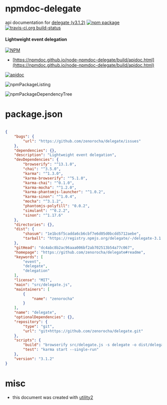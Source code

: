 # npmdoc-delegate

api documentation for  [delegate (v3.1.2)](https://github.com/zenorocha/delegate#readme)  [![npm package](https://img.shields.io/npm/v/npmdoc-delegate.svg?style=flat-square)](https://www.npmjs.org/package/npmdoc-delegate) [![travis-ci.org build-status](https://api.travis-ci.org/npmdoc/node-npmdoc-delegate.svg)](https://travis-ci.org/npmdoc/node-npmdoc-delegate)
#### Lightweight event delegation

[![NPM](https://nodei.co/npm/delegate.png?downloads=true&downloadRank=true&stars=true)](https://www.npmjs.com/package/delegate)

- [https://npmdoc.github.io/node-npmdoc-delegate/build/apidoc.html](https://npmdoc.github.io/node-npmdoc-delegate/build/apidoc.html)

[![apidoc](https://npmdoc.github.io/node-npmdoc-delegate/build/screenCapture.buildCi.browser.%252Ftmp%252Fbuild%252Fapidoc.html.png)](https://npmdoc.github.io/node-npmdoc-delegate/build/apidoc.html)

![npmPackageListing](https://npmdoc.github.io/node-npmdoc-delegate/build/screenCapture.npmPackageListing.svg)

![npmPackageDependencyTree](https://npmdoc.github.io/node-npmdoc-delegate/build/screenCapture.npmPackageDependencyTree.svg)



# package.json

```json

{
    "bugs": {
        "url": "https://github.com/zenorocha/delegate/issues"
    },
    "dependencies": {},
    "description": "Lightweight event delegation",
    "devDependencies": {
        "browserify": "^13.1.0",
        "chai": "^3.5.0",
        "karma": "^1.3.0",
        "karma-browserify": "^5.1.0",
        "karma-chai": "^0.1.0",
        "karma-mocha": "^1.2.0",
        "karma-phantomjs-launcher": "^1.0.2",
        "karma-sinon": "^1.0.4",
        "mocha": "^3.1.2",
        "phantomjs-polyfill": "0.0.2",
        "simulant": "^0.2.2",
        "sinon": "^1.17.6"
    },
    "directories": {},
    "dist": {
        "shasum": "1e1bc6f5cadda6cb6cbf7e6d05d0bcdd5712aebe",
        "tarball": "https://registry.npmjs.org/delegate/-/delegate-3.1.2.tgz"
    },
    "gitHead": "dc4abc8b2ac96aaa006bf2ab702513b54a77c067",
    "homepage": "https://github.com/zenorocha/delegate#readme",
    "keywords": [
        "event",
        "delegate",
        "delegation"
    ],
    "license": "MIT",
    "main": "src/delegate.js",
    "maintainers": [
        {
            "name": "zenorocha"
        }
    ],
    "name": "delegate",
    "optionalDependencies": {},
    "repository": {
        "type": "git",
        "url": "git+https://github.com/zenorocha/delegate.git"
    },
    "scripts": {
        "build": "browserify src/delegate.js -s delegate -o dist/delegate.js",
        "test": "karma start --single-run"
    },
    "version": "3.1.2"
}
```



# misc
- this document was created with [utility2](https://github.com/kaizhu256/node-utility2)
